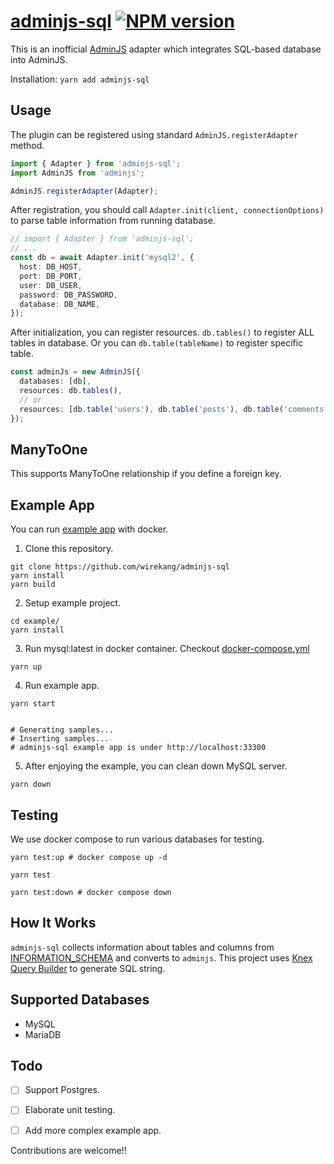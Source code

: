 # [adminjs-sql](https://github.com/wirekang/adminjs-sql) [![NPM version](https://img.shields.io/npm/v/adminjs-sql?style=flat-square)](https://npmjs.org/package/adminjs-sql)

This is an inofficial [AdminJS](https://github.com/SoftwareBrothers/adminjs) adapter which integrates SQL-based database into AdminJS.

Installation: `yarn add adminjs-sql`

## Usage

The plugin can be registered using standard `AdminJS.registerAdapter` method.

```typescript
import { Adapter } from 'adminjs-sql';
import AdminJS from 'adminjs';

AdminJS.registerAdapter(Adapter);
```

After registration, you should call `Adapter.init(client, connectionOptions)` to parse table information from running database.

```typescript
// import { Adapter } from 'adminjs-sql';
// ...
const db = await Adapter.init('mysql2', {
  host: DB_HOST,
  port: DB_PORT,
  user: DB_USER,
  password: DB_PASSWORD,
  database: DB_NAME,
});
```

After initialization, you can register resources. `db.tables()` to register ALL tables in database. Or you can `db.table(tableName)` to register specific table.

```typescript
const adminJs = new AdminJS({
  databases: [db],
  resources: db.tables(),
  // or
  resources: [db.table('users'), db.table('posts'), db.table('comments')],
});
```

## ManyToOne

This supports ManyToOne relationship if you define a foreign key.

## Example App

You can run [example app](https://github.com/wirekang/adminjs-sql/tree/main/example) with docker.

1. Clone this repository.

```
git clone https://github.com/wirekang/adminjs-sql
yarn install
yarn build
```

2. Setup example project.

```
cd example/
yarn install
```

3. Run mysql:latest in docker container. Checkout [docker-compose.yml](https://github.com/wirekang/adminjs-sql/blob/main/example/docker-compose.yml)

```
yarn up

```

4. Run example app.

```
yarn start


# Generating samples...
# Inserting samples...
# adminjs-sql example app is under http://localhost:33300
```

5. After enjoying the example, you can clean down MySQL server.

```
yarn down
```

## Testing

We use docker compose to run various databases for testing.

`yarn test:up # docker compose up -d`

`yarn test`

`yarn test:down # docker compose down`

## How It Works

`adminjs-sql` collects information about tables and columns from [INFORMATION_SCHEMA](https://dev.mysql.com/doc/refman/8.0/en/information-schema-introduction.html) and converts to `adminjs`. This project uses [Knex Query Builder](https://knexjs.org) to generate SQL string.

## Supported Databases

- MySQL
- MariaDB

## Todo

- [ ] Support Postgres.

- [ ] Elaborate unit testing.

- [ ] Add more complex example app.

Contributions are welcome!!
